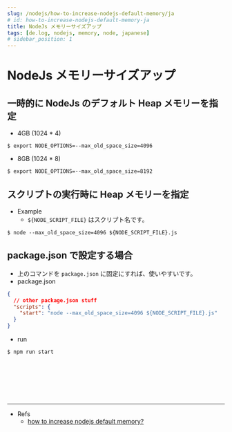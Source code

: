 ```yaml
---
slug: /nodejs/how-to-increase-nodejs-default-memory/ja
# id: how-to-increase-nodejs-default-memory-ja
title: NodeJs メモリーサイズアップ
tags: [de.log, nodejs, memory, node, japanese]
# sidebar_position: 1
---
```


<!--title -->
# NodeJs メモリーサイズアップ
<!--//title -->


## 一時的に NodeJs のデフォルト Heap メモリーを指定
- 4GB (1024 * 4)
```shell
$ export NODE_OPTIONS=--max_old_space_size=4096
```

- 8GB (1024 * 8)
```shell
$ export NODE_OPTIONS=--max_old_space_size=8192
```


## スクリプトの実行時に Heap メモリーを指定
- Example
  + `${NODE_SCRIPT_FILE}` はスクリプト名です。
```shell
$ node --max_old_space_size=4096 ${NODE_SCRIPT_FILE}.js
```

## package.json で設定する場合
- 上のコマンドを `package.json` に固定にすれば、使いやすいです。
- package.json
```json
{
  // other package.json stuff
  "scripts": {
    "start": "node --max_old_space_size=4096 ${NODE_SCRIPT_FILE}.js"
  }
}
```

- run
```shell
$ npm run start
```


<br /><br /><br /><br /><br />

---
- Refs
  + [how to increase nodejs default memory?](https://stackoverflow.com/questions/34356012/how-to-increase-nodejs-default-memory)